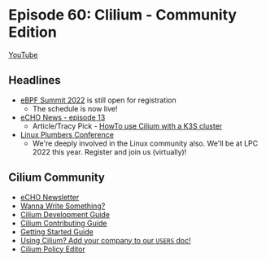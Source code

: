 # Episode 60: Clilium - Community Edition

[YouTube](https://youtu.be/vJLW8V72vMk)

## Headlines

- [eBPF Summit 2022](https://ebpf.io/summit-2022) is still open for registration
  - The schedule is now live!
- [eCHO News - episode 13](http://isovalent-9197153.hs-sites.com/echo-news-episode-13-cilium-paid-mentorship-on-k3s-prometheus.-ebpf-for-anomaly-detection-and-service-mesh-acceleration)
  - Article/Tracy Pick - [HowTo use Cilium with a K3S cluster](https://www.spectrocloud.com/blog/getting-started-with-cilium-for-kubernetes-networking-and-observability/)
- [Linux Plumbers Conference](https://lpc.events/event/16/page/181-attend)
  - We're deeply involved in the Linux community also. We'll be at LPC 2022 this year. Register and join us (virtually)!

## Cilium Community

- [eCHO Newsletter](https://cilium.io/newsletter/)
- [Wanna Write Something?](https://cilium.io/telling-story/)
- [Cilium Development Guide](https://docs.cilium.io/en/stable/contributing/development/)
- [Cilium Contributing Guide](https://docs.cilium.io/en/stable/contributing/development/contributing_guide/)
- [Getting Started Guide](https://docs.cilium.io/en/stable/gettingstarted/)
- [Using Cilium? Add your company to our `USERS` doc!](https://github.com/cilium/cilium/blob/master/USERS.md)
- [Cilium Policy Editor](https://editor.cilium.io/)
